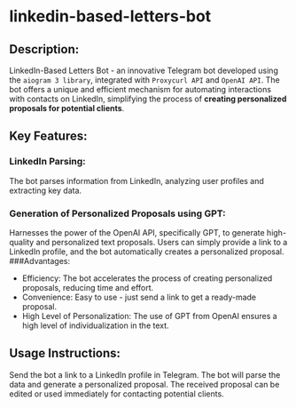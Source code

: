 # linkedin-based-letters-bot
## Description:
LinkedIn-Based Letters Bot - an innovative Telegram bot developed using the `aiogram 3 library`, integrated with `Proxycurl API` and `OpenAI API`. The bot offers a unique and efficient mechanism for automating interactions with contacts on LinkedIn, simplifying the process of **creating personalized proposals for potential clients**.

## Key Features:

### LinkedIn Parsing:

The bot parses information from LinkedIn, analyzing user profiles and extracting key data.
### Generation of Personalized Proposals using GPT:

Harnesses the power of the OpenAI API, specifically GPT, to generate high-quality and personalized text proposals.
Users can simply provide a link to a LinkedIn profile, and the bot automatically creates a personalized proposal.
###Advantages:

- Efficiency: The bot accelerates the process of creating personalized proposals, reducing time and effort.
- Convenience: Easy to use - just send a link to get a ready-made proposal.
- High Level of Personalization: The use of GPT from OpenAI ensures a high level of individualization in the text.
## Usage Instructions:

Send the bot a link to a LinkedIn profile in Telegram.
The bot will parse the data and generate a personalized proposal.
The received proposal can be edited or used immediately for contacting potential clients.

